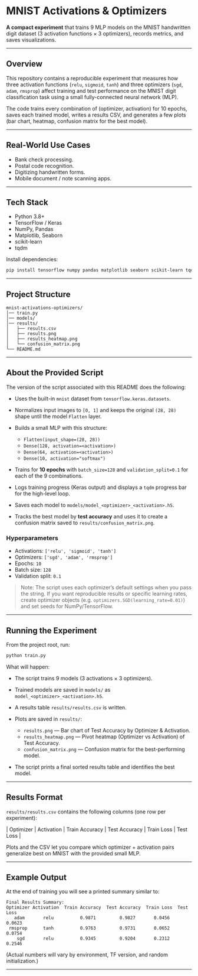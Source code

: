 # MNIST Activations & Optimizers

**A compact experiment** that trains 9 MLP models on the MNIST handwritten digit dataset (3 activation functions × 3 optimizers), records metrics, and saves visualizations.

---

## Overview

This repository contains a reproducible experiment that measures how three activation functions (`relu`, `sigmoid`, `tanh`) and three optimizers (`sgd`, `adam`, `rmsprop`) affect training and test performance on the MNIST digit classification task using a small fully-connected neural network (MLP).

The code trains every combination of (optimizer, activation) for 10 epochs, saves each trained model, writes a results CSV, and generates a few plots (bar chart, heatmap, confusion matrix for the best model).

---

## Real-World Use Cases

* Bank check processing.
* Postal code recognition.
* Digitizing handwritten forms.
* Mobile document / note scanning apps.

---

## Tech Stack

* Python 3.8+
* TensorFlow / Keras
* NumPy, Pandas
* Matplotlib, Seaborn
* scikit-learn
* tqdm

Install dependencies:

```bash
pip install tensorflow numpy pandas matplotlib seaborn scikit-learn tqdm
```

---

## Project Structure

```
mnist-activations-optimizers/
│── train.py               
│── models/                
│── results/             
│   ├── results.csv
│   ├── results.png
│   ├── results_heatmap.png
│   └── confusion_matrix.png
└── README.md
```

---

## About the Provided Script

The version of the script associated with this README does the following:

* Uses the built-in `mnist` dataset from `tensorflow.keras.datasets`.
* Normalizes input images to `[0, 1]` and keeps the original `(28, 28)` shape until the model `Flatten` layer.
* Builds a small MLP with this structure:

  * `Flatten(input_shape=(28, 28))`
  * `Dense(128, activation=<activation>)`
  * `Dense(64, activation=<activation>)`
  * `Dense(10, activation="softmax")`
* Trains for **10 epochs** with `batch_size=128` and `validation_split=0.1` for each of the 9 combinations.
* Logs training progress (Keras output) and displays a `tqdm` progress bar for the high-level loop.
* Saves each model to `models/model_<optimizer>_<activation>.h5`.
* Tracks the best model by **test accuracy** and uses it to create a confusion matrix saved to `results/confusion_matrix.png`.

### Hyperparameters

* Activations: `['relu', 'sigmoid', 'tanh']`
* Optimizers: `['sgd', 'adam', 'rmsprop']`
* Epochs: `10`
* Batch size: `128`
* Validation split: `0.1`

> Note: The script uses each optimizer’s default settings when you pass the string. If you want reproducible results or specific learning rates, create optimizer objects (e.g. `optimizers.SGD(learning_rate=0.01)`) and set seeds for NumPy/TensorFlow.

---

## Running the Experiment

From the project root, run:

```bash
python train.py
```

What will happen:

* The script trains 9 models (3 activations × 3 optimizers).
* Trained models are saved in `models/` as `model_<optimizer>_<activation>.h5`.
* A results table `results/results.csv` is written.
* Plots are saved in `results/`:

  * `results.png` — Bar chart of Test Accuracy by Optimizer & Activation.
  * `results_heatmap.png` — Pivot heatmap (Optimizer vs Activation) of Test Accuracy.
  * `confusion_matrix.png` — Confusion matrix for the best-performing model.
* The script prints a final sorted results table and identifies the best model.

---

## Results Format

`results/results.csv` contains the following columns (one row per experiment):

\| Optimizer | Activation | Train Accuracy | Test Accuracy | Train Loss | Test Loss |

Plots and the CSV let you compare which optimizer + activation pairs generalize best on MNIST with the provided small MLP.

---

## Example Output

At the end of training you will see a printed summary similar to:

```
Final Results Summary:
Optimizer Activation  Train Accuracy  Test Accuracy  Train Loss  Test Loss
   adam       relu          0.9871         0.9827       0.0456     0.0623
 rmsprop      tanh          0.9763         0.9731       0.0652     0.0754
    sgd       relu          0.9345         0.9204       0.2312     0.2546
```

(Actual numbers will vary by environment, TF version, and random initialization.)

---
